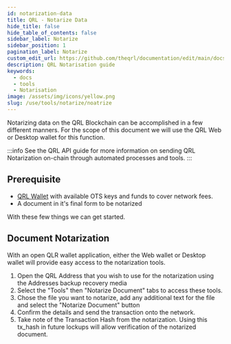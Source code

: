 ```yaml
---
id: notarization-data
title: QRL - Notarize Data
hide_title: false
hide_table_of_contents: false
sidebar_label: Notarize
sidebar_position: 1
pagination_label: Notarize
custom_edit_url: https://github.com/theqrl/documentation/edit/main/docs/Use/Tools/notarize/notarize-data.md
description: QRL Notarisation guide
keywords:
  - docs
  - tools
  - Notarisation
image: /assets/img/icons/yellow.png
slug: /use/tools/notarize/noatrize
---
```



Notarizing data on the QRL Blockchain can be accomplished in a few different manners. For the scope of this document we will use the QRL Web or Desktop wallet for this function.

:::info
See the QRL API guide for more information on sending QRL Notarization on-chain through automated processes and tools.
:::

## Prerequisite 

- [QRL Wallet](https://wallet.theqrl.org) with available OTS keys and funds to cover network fees.
- A document in it's final form to be notarized

With these few things we can get started.


## Document Notarization

With an open QLR wallet application, either the Web wallet or Desktop wallet will provide easy access to the notarization tools.

1. Open the QRL Address that you wish to use for the notarization using the Addresses backup recovery media
2. Select the "Tools" then "Notarize Document" tabs to access these tools.
3. Chose the file you want to notarize, add any additional text for the file and select the "Notarize Document" button
4. Confirm the details and send the transaction onto the network.
5. Take note of the Transaction Hash from the notarization. Using this tx_hash in future lockups will allow verification of the notarized document.


